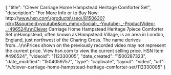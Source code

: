 {
    "title": "Clever Carriage Home Hampstead Heritage Comforter Set",
    "description": "For More Info or to Buy Now: http:\/\/www.hsn.com\/products\/seo\/8150630?rdr=1&sourceid=youtube&cm_mmc=Social-_-Youtube-_-ProductVideo-_-496524\r\nClever Carriage Home Hampstead Heritage 7piece Comforter Set \nHampstead, often known as Hampstead Village, is an area in London, England, just northwest of the Charing Cross. The name derives from...\r\nPrices shown on the previously recorded video may not represent the current price.  View hsn.com to view the current selling price. HSN Item #496524",
    "videoid": "112330005",
    "date_created": "1500287323",
    "date_modified": "1504059757",
    "type": "captivate",
    "layout": "video",
    "url": "\/v\/clever-carriage-home-hampstead-heritage-comforter-set\/112330005"
}